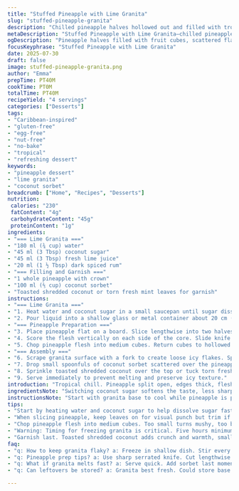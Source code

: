 ```yaml
---
title: "Stuffed Pineapple with Lime Granita"
slug: "stuffed-pineapple-granita"
description: "Chilled pineapple halves hollowed out and filled with tropical fruit cubes. Lime granita stirred to icy crystals, sprinkled on top. Vanilla bean ice cream replaced by coconut sorbet balls. Toasted shredded coconut or fresh mint leaves for garnish. Granita made with water, sugar, lime juice, and spiced dark rum in smaller proportions. coconut sugar swapped in. Preparation includes careful pineapple sectioning and granita scraping. Serve immediately once assembled. Refreshing dessert, naturally gluten-, nut-, and egg-free. No baking needed, mostly freezing, some chopping. Time adjusted slightly to make granita less firm but still flaky."
metaDescription: "Stuffed Pineapple with Lime Granita—chilled pineapple halves filled with tropical cubes. Flaky lime granita, coconut sorbet, toasted coconut or mint. Gluten, nut free. No bake."
ogDescription: "Pineapple halves filled with fruit cubes, scattered flaky lime granita, coconut sorbet, garnished mint or toasted coconut. Refreshing. Quick assemble. Chill time key."
focusKeyphrase: "Stuffed Pineapple with Lime Granita"
date: 2025-07-30
draft: false
image: stuffed-pineapple-granita.png
author: "Emma"
prepTime: PT40M
cookTime: PT0M
totalTime: PT40M
recipeYield: "4 servings"
categories: ["Desserts"]
tags:
- "Caribbean-inspired"
- "gluten-free"
- "egg-free"
- "nut-free"
- "no-bake"
- "tropical"
- "refreshing dessert"
keywords:
- "pineapple dessert"
- "lime granita"
- "coconut sorbet"
breadcrumb: ["Home", "Recipes", "Desserts"]
nutrition: 
 calories: "230"
 fatContent: "4g"
 carbohydrateContent: "45g"
 proteinContent: "1g"
ingredients:
- "=== Lime Granita ==="
- "180 ml (¾ cup) water"
- "45 ml (3 Tbsp) coconut sugar"
- "45 ml (3 Tbsp) fresh lime juice"
- "20 ml (1 ½ Tbsp) dark spiced rum"
- "=== Filling and Garnish ==="
- "1 whole pineapple with crown"
- "100 ml (⅖ cup) coconut sorbet"
- "Toasted shredded coconut or torn fresh mint leaves for garnish"
instructions:
- "=== Lime Granita ==="
- "1. Heat water and coconut sugar in a small saucepan until sugar dissolves. Remove from heat. Stir in lime juice and spiced rum. Let cool to room temperature."
- "2. Pour liquid into a shallow glass or metal container about 20 cm (8 in) square. Freeze for 5 hours, stirring every hour to break up ice crystals slightly, to keep texture flaky but not hard."
- "=== Pineapple Preparation ==="
- "3. Place pineapple flat on a board. Slice lengthwise into two halves, keep leaves attached. Use a sharp serrated or paring knife to cut just inside the rind all around the flesh without piercing the skin."
- "4. Score the flesh vertically on each side of the core. Slide knife beneath flesh sides carefully to detach from rind. Pull flesh away. Cut core into pieces and discard."
- "5. Chop pineapple flesh into medium cubes. Return cubes to hollowed pineapple halves."
- "=== Assembly ==="
- "6. Scrape granita surface with a fork to create loose icy flakes. Spoon and sprinkle granita evenly over pineapple cubes."
- "7. Drop small spoonfuls of coconut sorbet scattered over the pineapple and granita."
- "8. Sprinkle toasted shredded coconut over the top or tuck torn fresh mint leaves for a fresh, herbal note."
- "9. Serve immediately to prevent melting and preserve icy texture."
introduction: "Tropical chill. Pineapple split open, edges thick, fleshy. Hollowed out but not crushed. Cubes pop like jewels, sweet and bright. Lime tang runs through icy granita, dusted finely. Sugar swapped for coconut, subtle, earthy. Dark rum instead of plain, warmer notes. Sorbet cools the tongue, coconut flavor like an island breeze. Garnish flaked coconut, toasted, or sprigs of mint torn and strewn, messy, fresh. No baking. No fuss. Freeze, slice, scrape, serve fast. Time is the friend here, waiting for crystals to form but not too hard. All clean, gluten-free, egg-free, nut-free. Just summer’s best, cold, sweet, sharp. From preparation to fork, burst of tropical sunshine. Little steps but big taste. "
ingredientsNote: "Switching coconut sugar softens the taste, less sharp than white sugar, adds warmth. Dark spiced rum instead of plain brown gives depth, slight vanilla and clove hint. Coconut sorbet brings dairy-free twist replacing vanilla ice cream for tropical vibe. Pineapple selection essential: ripe but firm, thicker rind easier for scooping without breaking. Leaves on pineapple add visual drama for presentation but can be trimmed if preferred. Toasted shredded coconut easier than large flakes, small texture contrast but not overpowering. Mint leaves optional, fresh, torn not chopped for scattered effect. Quantities tweaked: slightly less sugar and liquid for better balance with fruit sweetness, granita portion reduced to keep dessert light. Use shallow container for quick freezing and even texture formation."
instructionsNote: "Start with granita base to cool while pineapple is prepped. Heating water and sugar dissolves faster, then mix in lime and rum off heat to preserve flavors. Freeze uncovered in wide shallow dish helps faster freezing. Stirring granita every hour a twist to break big ice crystals, stops rock-hard blocks, creates small flakes. Patience needed here. Pineapple carving demands care: incision without puncturing rind keeps structure for holding filling. Score flesh near core to loosen easily. Removing core key since it’s fibrous. Chopping flesh into cubes avoids mushiness and provides textural contrast with icy granita. Granita scraped with fork last moment keeps icy texture. Adding coconut sorbet in small dollops layered across fruit and ice adds creamy cool bursts. Garnish scattered last, before serving to avoid wilting or sogginess. Serve fast. No reheating or storing, melting starts immediately. Simple clean up afterward, fruit skins can be composted. This is assembly, freezing and chopping – no actual cooking on stove needed beyond dissolving sugar."
tips:
- "Start by heating water and coconut sugar to help dissolve sugar fast. Remove from heat before adding lime juice and rum. Keep it cool to preserve fresh lime taste. Use a shallow container for granita so freezing happens quicker and ice crystals form evenly. Stir once an hour. Don’t overfreeze or granita turns hard chunks. Aim flaky texture for scoop. Patience pays off."
- "When slicing pineapple, keep leaves on for visual punch but trim if presentation isn’t needed. Cut lengthwise flat to board so it sits stable. Use serrated or paring knife close to rind but don’t pierce, this keeps shell intact for holding filling. Score flesh around core for looseness—not mushy cubes. Core’s fibrous, remove fully to avoid bitterness and texture clash."
- "Chop pineapple flesh into medium cubes. Too small turns mushy, too big hard to eat with granita flakes. Cubes should pop juicy but hold shape. Return to shell after hollowing for serving. This keeps juices in and presentation neat. Granita stays icy over cubes, layering textures contrast; juicy fruit, flaky ice, creamy sorbet."
- "Warning: Timing for freezing granita is critical. Five hours minimum, stirring hourly. Not to freeze solid or block. Want flaky but still scoopable. If too hard, let sit few minutes at room temp before scraping. Scraping with fork last minute creates those loose crystals. Add sorbet on top just before serving to keep distinct creamy bursts, not melted pools."
- "Garnish last. Toasted shredded coconut adds crunch and warmth, small flakes better than big chunks to avoid overpowering. Mint leaves torn, not chopped, scattered gives herbal freshness, sharp bursts. Avoid wet garnishes early — they wilt or sog. Serve immediately. No reheating, no storing after assembly. Fruit shell can compost for cleanup."
faq:
- "q: How to keep granita flaky? a: Freeze in shallow dish. Stir every hour. Five-hour freeze minimum. Avoid solid blocks. Scrape fork after freezing. Room temp rest if too hard. Break crystals well."
- "q: Pineapple prep tips? a: Use sharp serrated knife. Cut lengthwise. Score flesh near core. Remove core fully or fibers are chewy. Keep rind unbroken for sturdy shell. Cube flesh medium size. Avoid mushy or big chunks."
- "q: What if granita melts fast? a: Serve quick. Add sorbet last moment. No reheating. Use shallow container for freezing to control texture. Keep granita cold before assembling. Granita melts faster with room temp fruit."
- "q: Can leftovers be stored? a: Granita best fresh. Could store base before freezing, in fridge few hours though sugar may settle. Pineapple cubes hold few hours in fridge covered. Assembled dish no, melts fast. Cleanup easy, scoop shells compost."

---
```

